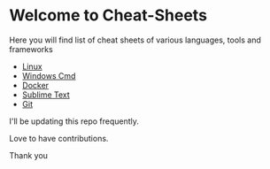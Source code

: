 # Welcome to Cheat-Sheets

Here you will find list of cheat sheets of 
various languages, tools and frameworks 

- [Linux](Linux-Commands.txt)
- [Windows Cmd](Windows-Commands.txt)
- [Docker](Docker.txt)
- [Sublime Text](Sublime-Text.md)
- [Git](Git.txt)

I'll be updating this repo frequently.

Love to have contributions.

Thank you



